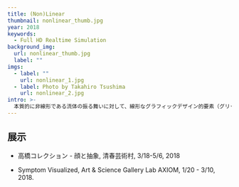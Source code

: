 ```yaml
---
title: (Non)Linear
thumbnail: nonlinear_thumb.jpg
year: 2018
keywords:
  - Full HD Realtime Simulation
background_img:
  url: nonlinear_thumb.jpg
  label: ""
imgs:
  - label: ""
    url: nonlinear_1.jpg
  - label: Photo by Takahiro Tsushima
    url: nonlinear_2.jpg
intro: >-
  本質的に非線形である流体の振る舞いに対して、線形なグラフィックデザイン的要素（グリッドやレイアウト）の適用を試みている。両者の本質的な不調和と時に現れる調和の瞬間は自然と人工の関係に似ている。
---
```


## 展示

- 高橋コレクション - 顔と抽象, 清春芸術村, 3/18-5/6, 2018

- Symptom Visualized, Art & Science Gallery Lab AXIOM, 1/20 - 3/10, 2018.
